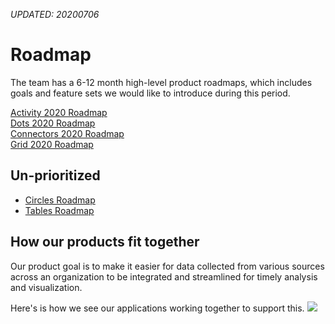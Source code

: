 _UPDATED: 20200706_

# Roadmap 
The team has a 6-12 month high-level product roadmaps, which includes goals and feature sets we would like to introduce during this period.

[Activity 2020 Roadmap](/start/roadmap/activity-roadmap.md)<br>
[Dots 2020 Roadmap](/start/roadmap/dots-roadmap.md)<br>
[Connectors 2020 Roadmap](/start/roadmap/connectors-roadmap.md)<br>
[Grid 2020 Roadmap](/start/roadmap/grid-roadmap.md)

## Un-prioritized
  * [Circles Roadmap](https://github.com/hikaya/wiki/tree/ccc5bc2a36efd74ec633eff4a9812768a0f2950f/start/circles-roadmap.md)
  * [Tables Roadmap](https://github.com/hikaya/wiki/tree/ccc5bc2a36efd74ec633eff4a9812768a0f2950f/start/tables-roadmap.md)

## How our products fit together
Our product goal is to make it easier for data collected from various sources across an organization to be integrated and streamlined for timely analysis and visualization.

Here's is how we see our applications working together to support this.
![](../.gitbook/assets/20200626_product_flow.png)


